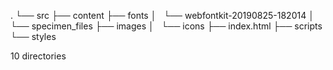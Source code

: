 .
└── src
    ├── content
    ├── fonts
    │   └── webfontkit-20190825-182014
    │       └── specimen_files
    ├── images
    │   └── icons
    ├── index.html
    ├── scripts
    └── styles

10 directories
